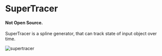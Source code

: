 # SuperTracer
#### Not Open Source.
SuperTracer is a spline generator, that can track state of input object over time. 

![supertracer](https://cloud.githubusercontent.com/assets/3511547/6771777/4ce6e9c8-d0ea-11e4-83af-d6fcaf18bd8b.jpg)


